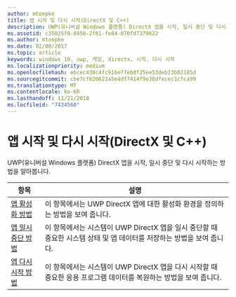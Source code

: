 ```yaml
---
author: mtoepke
title: 앱 시작 및 다시 시작(DirectX 및 C++)
description: UWP(유니버설 Windows 플랫폼) DirectX 앱을 시작, 일시 중단 및 다시 시작하는 방법을 알아봅니다.
ms.assetid: c35025f8-0450-2f61-fe84-070fd7379622
ms.author: mtoepke
ms.date: 02/08/2017
ms.topic: article
keywords: windows 10, uwp, 게임, directx, 시작, 다시 시작
ms.localizationpriority: medium
ms.openlocfilehash: ebcec430c4fc916e77ebdf25ee53deb23b02185d
ms.sourcegitcommit: cbe7cf620622a5e4df7414f9e38dfecec1cfca99
ms.translationtype: MT
ms.contentlocale: ko-KR
ms.lasthandoff: 11/21/2018
ms.locfileid: "7434560"
---
```

# <a name="launching-and-resuming-apps-directx-and-c"></a>앱 시작 및 다시 시작(DirectX 및 C++)



UWP(유니버설 Windows 플랫폼) DirectX 앱을 시작, 일시 중단 및 다시 시작하는 방법을 알아봅니다.

| 항목 | 설명 |
|---------------------------------------------------------------------|-----------------------------------------------------------------------------------------------------------------|
| [앱 활성화 방법](how-to-activate-an-app-directx-and-cpp.md) | 이 항목에서는 UWP DirectX 앱에 대한 활성화 환경을 정의하는 방법을 보여 줍니다. |
| [앱 일시 중단 방법](how-to-suspend-an-app-directx-and-cpp.md) | 이 항목에서는 시스템이 UWP DirectX 앱을 일시 중단할 때 중요한 시스템 상태 및 앱 데이터를 저장하는 방법을 보여 줍니다. |
| [앱 다시 시작 방법](how-to-resume-an-app-directx-and-cpp.md) | 이 항목에서는 시스템이 UWP DirectX 앱을 다시 시작할 때 중요한 응용 프로그램 데이터를 복원하는 방법을 보여 줍니다. |
 

 

 




